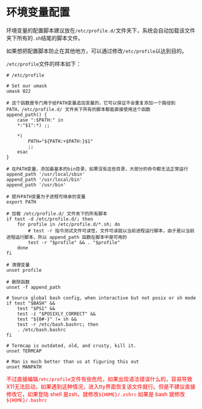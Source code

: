 # 环境变量配置

环境变量的配置脚本建议放在`/etc/profile.d/`文件夹下，系统会自动加载该文件夹下所有的`.sh`结尾的脚本文件。

如果想把配置脚本防止在其他地方，可以通过修改`/etc/profile`以达到目的。

`/etc/profile`文件的样本如下：

```shell
# /etc/profile

# Set our umask
umask 022

# 这个函数是专门用于给PATH变量追加变量的，它可以保证不会重复添加一个路径到PATH，/etc/profile.d/ 文件夹下所有的脚本都能直接使用这个函数
append_path() {
    case ":$PATH:" in
    *:"$1":*) ;;

    *)
        PATH="${PATH:+$PATH:}$1"
        ;;
    esac
}

# 在PATH变量，添加最基本的bin目录，如果没有这些目录，大部分的命令都无法正常运行
append_path '/usr/local/sbin'
append_path '/usr/local/bin'
append_path '/usr/bin'

# 提升PATH变量为子进程可继承的变量
export PATH

# 加载 /etc/profile.d/ 文件夹下的所有脚本
if test -d /etc/profile.d/; then
    for profile in /etc/profile.d/*.sh; do
    	# test -r 指令测试文件可读性，文件可读就以当前进程运行脚本，由于是以当前进程运行脚本，所以 append_path 函数在脚本中是可用的
        test -r "$profile" && . "$profile"
    done
fi

# 清理变量
unset profile

# 删除函数
unset -f append_path

# Source global bash config, when interactive but not posix or sh mode
if test "$BASH" &&
    test "$PS1" &&
    test -z "$POSIXLY_CORRECT" &&
    test "${0#-}" != sh &&
    test -r /etc/bash.bashrc; then
    . /etc/bash.bashrc
fi

# Termcap is outdated, old, and crusty, kill it.
unset TERMCAP

# Man is much better than us at figuring this out
unset MANPATH
```

<font color="red">不过直接编辑`/etc/profile`文件有些危险，如果出现语法错误什么的，容易导致X11无法启动，如果遇到这种情况，进入tty界面恢复该文件就行。但是不建议直接修改它，如果登陆 shell 是zsh，就修改`${HOME}/.zshrc` 如果是 bash 就修改 `${HOME}/.bashrc`</font>